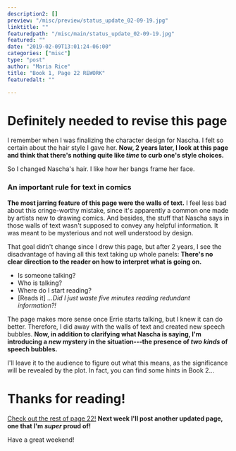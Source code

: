 ```yaml
---
description2: []
preview: "/misc/preview/status_update_02-09-19.jpg"
linktitle: ""
featuredpath: "/misc/main/status_update_02-09-19.jpg"
featured: ""
date: "2019-02-09T13:01:24-06:00"
categories: ["misc"]
type: "post"
author: "Maria Rice"
title: "Book 1, Page 22 REWORK"
featuredalt: ""

---
```


# Definitely needed to revise this page

I remember when I was finalizing the character design for Nascha. I felt so certain about the hair style 
I gave her. **Now, 2 years later, I look at this page and think that there's nothing quite like _time_ 
to curb one's style choices.**

So I changed Nascha's hair. I like how her bangs frame her face.  

### An important rule for text in comics

**The most jarring feature of this page were the walls of text.** I feel less bad about this cringe-worthy 
mistake, since it's apparently a common one made by artists new to drawing comics. 
And besides, the stuff that 
Nascha says in those walls of text wasn't supposed to convey any helpful information. It was meant to be 
mysterious and not well understood by design. 

That goal didn't change since I drew this page, but after 2 
years, I see the disadvantage of having all this text taking up whole panels: 
**There's no clear direction to the reader on how to interpret what is going on.**

 - Is someone talking?
 - Who is talking?
 - Where do I start reading?
 - [Reads it] _...Did I just waste five minutes reading redundant information?!_

The page makes more sense once Errie starts talking, but I knew it can do better. Therefore, I did away 
with the walls of text and created new speech bubbles. **Now, in addition to clarifying what Nascha is saying,
I'm introducing a _new_ mystery in the situation---the presence of _two kinds_ of speech bubbles.**

I'll leave it to the audience to figure out what this means, as the significance will be revealed by the
plot. In fact, you can find some hints in Book 2...

# Thanks for reading!

[Check out the rest of page 22!](https://mcrice123.github.io/morphic/blog/book-1-page-22/) 
**Next week I'll post another updated page, one that I'm _super_ proud of!**

Have a great weekend!
